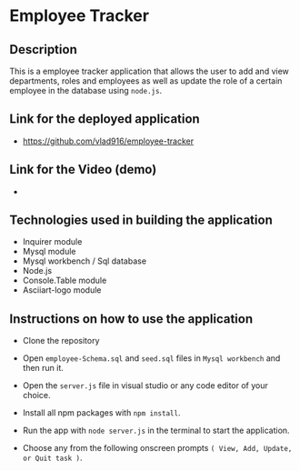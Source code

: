 # Employee Tracker

## Description 

This is a employee tracker application that allows the user to add and view departments, roles and employees as well as update the role of a certain employee in the database using `node.js`.  

## Link for the deployed application

* https://github.com/vlad916/employee-tracker

## Link for the Video (demo)

* 

## Technologies used in building the application

* Inquirer module
* Mysql module
* Mysql workbench / Sql database
* Node.js
* Console.Table module
* Asciiart-logo module

## Instructions on how to use the application

* Clone the repository

* Open `employee-Schema.sql` and `seed.sql` files in `Mysql workbench` and then run it. 

* Open the `server.js` file in visual studio or any code editor of your choice.

* Install all npm packages with `npm install`.

* Run the app with `node server.js` in the terminal to start the application.

* Choose any from the following onscreen prompts `( View, Add, Update, or Quit task )`. 




